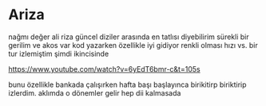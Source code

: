 # Ariza
nağmı değer ali riza güncel diziler arasında en tatlısı diyebilirim sürekli bir gerilim ve akos var kod yazarken özellikle iyi gidiyor renkli olması hızı vs.
bir tur izlemiştim şimdi ikincisinde

https://www.youtube.com/watch?v=6yEdT6bmr-c&t=105s

bunu özellikle bankada çalışırken hafta başı başlayınca birikitirp biriktirip izlerdim. aklımda o dönemler gelir hep dii kalmasada
